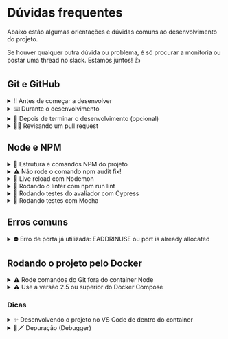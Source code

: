 # Dúvidas frequentes

Abaixo estão algumas orientações e dúvidas comuns ao desenvolvimento do projeto.

Se houver qualquer outra dúvida ou problema, é só procurar a monitoria ou postar uma thread no slack. Estamos juntos! 👍

## Git e GitHub

<details>
<summary>‼️ Antes de começar a desenvolver</summary>

1. Clone o repositório

   - Copie o endereço SSH do repositório e use-o para cloná-lo em sua máquina:
     - Por exemplo: `git clone git@github.com:tryber/sd-0x-project-x.git`.

     <details><summary>🖼️ Local do endereço SSH na página inicial do repositório:</summary>

     ![endereço SSH do repositório](./public/github-ssh-repo.png)

     </details>
   - Entre na pasta do repositório que você acabou de clonar:
     - `cd <diretório-do-projeto>`

2. Crie uma branch a partir da branch `main`

   - Verifique que você está na branch `main`
     - Exemplo: `git branch`
   - Se não estiver, mude para a branch `main`
     - Exemplo: `git checkout main`
   - Agora crie uma branch à qual você vai submeter os `commits` do seu projeto
     - Você deve criar uma branch no seguinte formato: `nome-de-usuário-nome-do-projeto`
     - Exemplo: `git checkout -b joãozinho-project-x`

3. Para cada etapa do desenvolvimento, adicione as mudanças ao _stage_ do Git e faça um `commit`

   - Verifique que as mudanças ainda não estão no _stage_
     - Exemplo: `git status` (devem aparecer listadas as alterações realizadas em vermelho)
   - Adicione o novo arquivo ao _stage_ do Git
     - Exemplo:
       - `git add .` (adicionando todas as mudanças - _que estavam em vermelho_ - ao stage do Git)
       - `git status` (devem aparecer listadas as alterações realizadas em verde)
   - Faça o `commit` inicial
     - Exemplo:
       - `git commit -m 'Iniciando o projeto X! #VQV 🚀'` (fazendo o primeiro commit)
       - `git status` (deve aparecer uma mensagem tipo _nothing to commit_ )

4. Adicione a sua branch com o novo `commit` ao repositório remoto

   - Usando o exemplo anterior: `git push -u origin joãozinho-sd-0x-project-x`

5. Crie um novo `Pull Request` _(PR)_

   - Vá até a página de _Pull Requests_ do repositório no GitHub.
      <details><summary>🖼️ Local da página de Pull Requests no repositório:</summary>

     ![endereço SSH do repositório](./public/github-pr-open.png)

     </details>
   - Clique no botão verde _"New pull request"_
   - Clique na caixa de seleção _"Compare"_ e escolha a sua branch **com atenção**
   - Clique no botão verde _"Create pull request"_
   - Adicione uma descrição para o _Pull Request_ e clique no botão verde _"Create pull request"_
   - **Não se preocupe em preencher mais nada por enquanto!**
   - Volte até a página de _Pull Requests_ do repositório e confira que o seu _Pull Request_ está criado

</details>

<details>
<summary>⌨️ Durante o desenvolvimento</summary>

- Faça `commits` das alterações que você fizer no código regularmente

- Lembre-se de sempre após um (ou alguns) `commits` atualizar o repositório remoto

- Os comandos que você utilizará com mais frequência são:
    1. `git status` _(para verificar o que está em vermelho - fora do stage - e o que está em verde - no stage)_
    2. `git add` _(para adicionar arquivos ao stage do Git)_
    3. `git commit` _(para criar um commit com os arquivos que estão no stage do Git)_
    4. `git push -u nome-da-branch` _(para enviar o commit para o repositório remoto na primeira vez que fizer o `push` de uma nova branch)_
    5. `git push` _(para enviar o commit para o repositório remoto após o passo anterior)_

</details>

<details>
<summary>🤝 Depois de terminar o desenvolvimento (opcional)</summary>

  Para **"entregar"** seu projeto, siga os passos a seguir:

- Vá até a página **DO SEU** _Pull Request_, adicione a label de _"code-review"_ e marque seus colegas
    - No menu à direita, clique no _link_ **"Labels"** e escolha a _label_ **code-review**
    - No menu à direita, clique no _link_ **"Assignees"** e escolha **o seu usuário**
    - No menu à direita, clique no _link_ **"Reviewers"** e digite `students`, selecione o time `tryber/students-sd-xx` onde `xx` é o número da sua turma

Se ainda houver alguma dúvida sobre como entregar seu projeto [aqui tem um video explicativo](https://vimeo.com/362189205).

</details>

<details>
<summary>🕵🏿 Revisando um pull request</summary>

  Use o conteúdo sobre [Code Review](https://app.betrybe.com/learn/course/5e938f69-6e32-43b3-9685-c936530fd326/module/f04cdb21-382e-4588-8950-3b1a29afd2dd/section/b3af2f05-08e5-4b4a-9667-6f5f729c351d/lesson/36268865-fc46-40c7-92bf-cbded9af9006) para te ajudar a revisar os _Pull Requests_.

</details>

## Node e NPM

<details>
<summary> 🚀 Estrutura e comandos NPM do projeto</summary>

Este projeto tem a seguinte estrutura simplificada:

```text
.
├── __tests__/  
│   ├── e2e/           # pasta com os testes do avaliador
│   └── package.json
├── backend/
│   ├── src/           # pasta com o código da aplicação
│   ├── tests/         # pasta com os testes do Mocha
│   └── package.json
├── sql/               # pasta com os arquivos de migração e seed
└── package.json
```

O arquivo `package.json` que está na raiz do projeto chama os comandos que estão nos `package.json` dos diretórios `__tests__` e`backend` utilizando o [parâmetro `--prefix`](https://docs.npmjs.com/cli/v9/using-npm/config#prefix).

Por isso, todos os comandos abaixo podem ser executados direto da raiz do projeto.

> Nota: Caso não sejam definidas variáveis de ambiente, os scripts irão assumir valores como os em [`env.example`](./env.example).

|Comando|Descrição|
|--|--|
|`npm run dev:local`|Roda a aplicação localmente (não é necessário caso esteja executando o container `backend` do Compose)|
|`npm test`|Roda os testes do avaliador no terminal|
|`npm run cy:open`|Abre a janela do Cypress para rodar os testes do avaliador por lá|
|`npm run test:mocha`|Roda os testes do Mocha|
|`npm run test:coverage`|Gera o relatório de cobertura de testes do Mocha|
|`npm run test:mutation`|Roda os testes de mutação do Stryker|
|`npm run lint`|Roda o linter|
|`npm run migration`|Roda as migrações do banco de dados|
|`npm run seed`|Roda as seeds do banco de dados|
|`npm run db:reset`|Reseta o banco de dados (roda as migrações e as seeds)|
|`npm run postinstall`|Instala as dependências dos diretórios `__tests__` e `backend`|

</details>

<details>
<summary>⚠️ Não rode o comando npm audit fix!</summary>

- Ele atualiza várias dependências do projeto, e essa atualização gera conflitos com o avaliador.

</details>

<details>
<summary>🔁 Live reload com Nodemon</summary>

Usaremos o [Nodemon](https://nodemon.io) para monitorar as mudanças nos arquivos e reiniciar o servidor automaticamente.

Este projeto já vem com as dependências relacionadas ao _nodemon_ configuradas no arquivo `package.json`.

Para iniciar o servidor localmente em modo de desenvolvimento basta executar o comando `npm run dev:local`. Este comando fará com que o servidor reinicie de forma automática ao salvar uma modificação realizada nos arquivos do projeto.
</details>

<details>
<summary>🧹 Rodando o linter com npm run lint</summary>

Usaremos o [ESLint](https://eslint.org/) para fazer a análise estática do seu código.

Este projeto já vem com as dependências relacionadas ao _linter_ configuradas nos arquivos `package.json`.

Para poder rodar o `ESLint` em um projeto basta executar o comando `npm install` dentro do projeto e depois `npm run lint`. Se a análise do `ESLint` encontrar problemas no seu código, tais problemas serão mostrados no seu terminal. Se não houver problema no seu código, nada será impresso no seu terminal.

Você pode também instalar o plugin do `ESLint` no `VSCode`. Para isso, basta fazer o download do [plugin `ESLint`](https://marketplace.visualstudio.com/items?itemName=dbaeumer.vscode-eslint) e instalá-lo.

</details>

<details>
<summary>🧪 Rodando testes do avaliador com Cypress</summary>

Usaremos o [Cypress](https://www.cypress.io/) para fazer os testes automatizados. Os testes estão localizados na pasta `__tests__/cypress/e2e`.

É possível rodá-los diretamente da raiz do projeto. Seguem algumas maneiras de rodar os testes com Cypress:

|Comando|Resultado|
|---|---|
|`npm test`|Executa todos os testes pelo terminal|
|`REQ=01 npm test`|Executa os testes do requisito 01 pelo terminal|
|`npm run cy:open`|Abre a janela do Cypress para selecionar o teste que quer executar|
|`DEBUG=1 npm test`|Executa os testes pelo terminal e mostra mais detalhes sobre os comandos utilizados pelo avaliador|

</details>

<details>
<summary>🧪 Rodando testes com Mocha</summary>

Você irá escrever testes unitários para o código que desenvolveu. Os testes deverão ser escritos na pasta `backend/tests`.

Além do [Mocha](https://mochajs.org/), [Chai](https://www.chaijs.com/) e [Sinon](https://sinonjs.org/), usaremos o [Istambul](https://istanbul.js.org/) e o [Stryker](https://stryker-mutator.io/) para analisar a cobertura de testes e mutação de código, respectivamente.

É possível rodá-los diretamente da raiz do projeto. Seguem algumas maneiras de rodar os testes com Mocha:

|Comando|Resultado|
|---|---|
|`npm run test:mocha`|Executa todos os testes pelo terminal|
|`npm run test:coverage`|Executa todos os testes e mostra a cobertura de testes|
|`npm run test:mutation`|Executa todos os testes e mostra a cobertura de mutação|

</details>

## Erros comuns

<details>
<summary> ⛔ Erro de porta já utilizada: EADDRINUSE ou port is already allocated</summary>

![erro na porta 3001](./public/erroDePorta.png)

- Se você se deparar com esse tipo de erro, quer dizer que sua aplicação já está utilizando a `porta 3001`, seja com outro processo do Node.js ou algum container Docker!

    - Você pode parar todos os processos Node com o comando `killall node`;

    - Você pode parar um container Docker com o comando `docker stop <nome-do-container>`.

- ✨ **Dica:** Antes de iniciar qualquer coisa, observe os containers que estão em execução em sua máquina usando o comando `docker container ls`;

</details>

## Rodando o projeto pelo Docker

<details>
<summary>⚠️ Rode comandos do Git fora do container Node</summary>

- O **git** dentro do container não vem configurado com suas credenciais. Ou faça os commits fora do container, ou configure as suas credenciais do git dentro do container.

</details>

<details>
<summary>⚠️ Use a versão 2.5 ou superior do Docker Compose</summary>

- Para que você consiga rodar o seu projeto com docker e o avaliador funcione é fundamental que o seu docker compose esteja na **versão 2.5** ou superior.

    - Verifique sua versão:

  ```bash
  docker-compose --version
  ```

  Se não for a versão 2.5 ou superior, faça os seguintes comandos para atualizar a versão:

  ```bash
  sudo rm /usr/local/bin/docker-compose
  sudo curl -L "https://github.com/docker/compose/releases/download/v2.5.0/docker-compose-$(uname -s)-$(uname -m)" -o /usr/local/bin/docker-compose
  sudo chmod +x /usr/local/bin/docker-compose
  ```

</details>

### Dicas

<details>
<summary>✨ Desenvolvendo o projeto no VS Code de dentro do container</summary>

- A extensão `Dev Containers` (que estará na seção de extensões recomendadas do VS Code) é indicada para que você possa desenvolver sua aplicação no container Docker direto no VS Code, como você faz com seus arquivos locais.

  ![Extensão Dev Containers do VS Code](./public/dev-container.png)

</details>

<details>
<summary id="debugging">🐞🗡️ Depuração (Debugger)</summary>

Existe nesse projeto uma configuração de depuração para o VS Code, localizada na pasta `.vscode`. Você pode clicar no ícone de _Debugger_ ou usar a _shortcut_ `Ctrl + Shift + D` (no linux) para abri-lo:

![debugger icon](public/debugger_icon.png)

Vai parecer uma interface assim no canto superior do seu VScode:

![debugger_top_interface](public/debugger_top_interface.png)

O simbolo 🔽 é uma caixa de seleção, como um `<select>` HTML, este abriga os modos de depuração que o VScode encontrou.

|Modo de Depuração|Descrição|
|---|---|
|`Depurar Localmente`|Executa sua API usando o `nodemon` e com o _debugger_ do VScode ativo. Você poderá acessar sua API normalmente, mas o código parará de executar nos _breakpoints_ que definir.|
|`Depurar com Docker`|Como o último, mas o VScode usa a porta `9229` para atracar com o código da API no _container_, se quiser fazer requisições para API deve usar a porta que o _container_ mapeou para o `localhost`|
|`Depurar testes do Mocha`|Invés de executar a API em modo de depuração, executa o _script_ de testes do `mocha` que deve criar para esse projeto. Você pode usar os _breakpoints_ da mesma forma.|

Como depurar:

1. Para iniciar a depuração basta clicar no _play_ verde ▶️.
   - Inicialmente vai parecer que nada aconteceu, mas vai aparecer essa barrinha no topo da sua tela:

      ![debugger control bar](public/debugger_controll_bar.png)

2. Agora você consegue ativar os _breakpoints_ ⏺️ ao lado do número da linha:

    ![debugger breakpoint](public/debugger_breakpoint.png)

    - Quando clicar nele, este ficar vermelho e quando a API executar essa linha, ela vai parar.

3. Com tudo preparado, vamos fazer um teste, vou fazer uma requisição para acionar a execução da linha 7 do `src/app.js`:

    ![debugger in action](public/debugger_in_action.png)

    - Note que todas a variáveis do escopo local (`_request`, `response`, `this`) de onde o cursor está podem ser inspecionadas.
![debugger variables](public/debugger_variables.png)

4. Agora é com você! ✨

Mas vou deixar aqui uma colinha de como funciona cada ícone da barra de depuração:

|Ícone|Nome|Descrição|
|---|---|---|
|▶️|Continue|Vai executar o código até chegar no próximo _breakpoint_, dar um erro ou não haver mais o que executar|
|⤵️|Step Over|Executa linha atual e pula para a próxima|
|⬇️|Step Into|Entra dentro da função que vai ser executada na linha do cursor|
|⬆️|Step Out|Saí da função que vai ser executada na linha do cursor, executando o resto dela|
|🔄|Restart|Reinicia o processo de depuração, matando o processo atual e criando um novo|
|⏹️|Stop|Para o processo de depuração, mata o processo|

> ❓ Talvez você tenha se perguntado: uai, mas não tem como voltar?
>
> Realmente não tem, é um processo que só vai na direção que o código executa. Logo, para "voltar uma linha" é preciso que ativemos o gatilho que faz o depurador passar por aquela linha que a gente quer voltar, fazendo uma nova requisição por exemplo.

</details>
